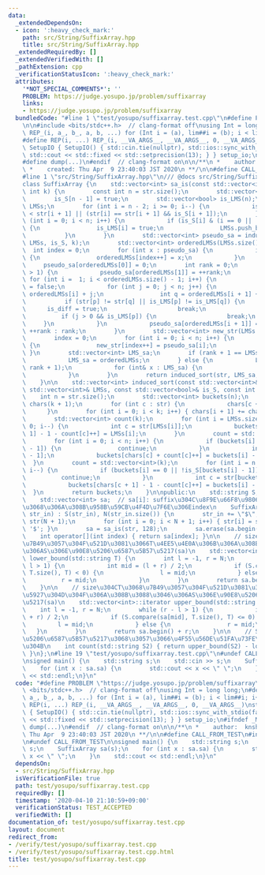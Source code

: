 ```yaml
---
data:
  _extendedDependsOn:
  - icon: ':heavy_check_mark:'
    path: src/String/SuffixArray.hpp
    title: src/String/SuffixArray.hpp
  _extendedRequiredBy: []
  _extendedVerifiedWith: []
  _pathExtension: cpp
  _verificationStatusIcon: ':heavy_check_mark:'
  attributes:
    '*NOT_SPECIAL_COMMENTS*': ''
    PROBLEM: https://judge.yosupo.jp/problem/suffixarray
    links:
    - https://judge.yosupo.jp/problem/suffixarray
  bundledCode: "#line 1 \"test/yosupo/suffixarray.test.cpp\"\n#define PROBLEM \"https://judge.yosupo.jp/problem/suffixarray\"\
    \n\n#include <bits/stdc++.h>  // clang-format off\nusing Int = long long;\n#define\
    \ REP_(i, a_, b_, a, b, ...) for (Int i = (a), lim##i = (b); i < lim##i; i++)\n\
    #define REP(i, ...) REP_(i, __VA_ARGS__, __VA_ARGS__, 0, __VA_ARGS__)\nstruct\
    \ SetupIO { SetupIO() { std::cin.tie(nullptr), std::ios::sync_with_stdio(false),\
    \ std::cout << std::fixed << std::setprecision(13); } } setup_io;\n#ifndef _MY_DEBUG\n\
    #define dump(...)\n#endif  // clang-format on\n\n/**\n *    author:  knshnb\n\
    \ *    created: Thu Apr  9 23:40:03 JST 2020\n **/\n\n#define CALL_FROM_TEST\n\
    #line 1 \"src/String/SuffixArray.hpp\"\n/// @docs src/String/SuffixArray.md\n\
    class SuffixArray {\n    std::vector<int> sa_is(const std::vector<int>& str, const\
    \ int k) {\n        const int n = str.size();\n        std::vector<bool> is_S(n);\n\
    \        is_S[n - 1] = true;\n        std::vector<bool> is_LMS(n);\n        std::vector<int>\
    \ LMSs;\n        for (int i = n - 2; i >= 0; i--) {\n            is_S[i] = str[i]\
    \ < str[i + 1] || (str[i] == str[i + 1] && is_S[i + 1]);\n        }\n        for\
    \ (int i = 0; i < n; i++) {\n            if (is_S[i] & (i == 0 || !is_S[i - 1]))\
    \ {\n                is_LMS[i] = true;\n                LMSs.push_back(i);\n \
    \           }\n        }\n        std::vector<int> pseudo_sa = induced_sort(str,\
    \ LMSs, is_S, k);\n        std::vector<int> orderedLMSs(LMSs.size());\n      \
    \  int index = 0;\n        for (int x : pseudo_sa) {\n            if (is_LMS[x])\
    \ {\n                orderedLMSs[index++] = x;\n            }\n        }\n   \
    \     pseudo_sa[orderedLMSs[0]] = 0;\n        int rank = 0;\n        if (orderedLMSs.size()\
    \ > 1) {\n            pseudo_sa[orderedLMSs[1]] = ++rank;\n        }\n       \
    \ for (int i =  1; i < orderedLMSs.size() - 1; i++) {\n            bool is_diff\
    \ = false;\n            for (int j = 0; j < n; j++) {\n                int p =\
    \ orderedLMSs[i] + j;\n                int q = orderedLMSs[i + 1] + j;\n     \
    \           if (str[p] != str[q] || is_LMS[p] != is_LMS[q]) {\n              \
    \      is_diff = true;\n                    break;\n                }\n      \
    \          if (j > 0 && is_LMS[p]) {\n                    break;\n           \
    \     }\n            }\n            pseudo_sa[orderedLMSs[i + 1]] = is_diff ?\
    \ ++rank : rank;\n        }\n        std::vector<int> new_str(LMSs.size());\n\
    \        index = 0;\n        for (int i = 0; i < n; i++) {\n            if (is_LMS[i])\
    \ {\n                new_str[index++] = pseudo_sa[i];\n            }\n       \
    \ }\n        std::vector<int> LMS_sa;\n        if (rank + 1 == LMSs.size()) {\n\
    \            LMS_sa = orderedLMSs;\n        } else {\n            LMS_sa = sa_is(new_str,\
    \ rank + 1);\n            for (int& x : LMS_sa) {\n                x = LMSs[x];\n\
    \            }\n        }\n        return induced_sort(str, LMS_sa, is_S, k);\n\
    \    }\n\n    std::vector<int> induced_sort(const std::vector<int>& str, const\
    \ std::vector<int>& LMSs, const std::vector<bool>& is_S, const int k) {\n    \
    \    int n = str.size();\n        std::vector<int> buckets(n);\n        std::vector<int>\
    \ chars(k + 1);\n        for (int c : str) {\n            chars[c + 1]++;\n  \
    \      }\n        for (int i = 0; i < k; i++) { chars[i + 1] += chars[i]; }\n\
    \        std::vector<int> count(k);\n        for (int i = LMSs.size() - 1; i >=\
    \ 0; i--) {\n            int c = str[LMSs[i]];\n            buckets[chars[c +\
    \ 1] - 1 - count[c]++] = LMSs[i];\n        }\n        count = std::vector<int>(k);\n\
    \        for (int i = 0; i < n; i++) {\n            if (buckets[i] == 0 || is_S[buckets[i]\
    \ - 1]) {\n                continue;\n            }\n            int c = str[buckets[i]\
    \ - 1];\n            buckets[chars[c] + count[c]++] = buckets[i] - 1;\n      \
    \  }\n        count = std::vector<int>(k);\n        for (int i = n - 1; i >= 0;\
    \ i--) {\n            if (buckets[i] == 0 || !is_S[buckets[i] - 1]) {\n      \
    \          continue;\n            }\n            int c = str[buckets[i] - 1];\n\
    \            buckets[chars[c + 1] - 1 - count[c]++] = buckets[i] - 1;\n      \
    \  }\n        return buckets;\n    }\n\npublic:\n    std::string S;\n    int N;\n\
    \    std::vector<int> sa;  // sa[i]: suffix\u304C\u8F9E\u66F8\u9806i\u756A\u76EE\
    \u3068\u306A\u308B\u958B\u59CB\u4F4D\u7F6E\u306Eindex\n    SuffixArray(std::string\
    \ str_in) : S(str_in), N(str_in.size()) {\n        str_in += \"$\";\n        std::vector<int>\
    \ str(N + 1);\n        for (int i = 0; i < N + 1; i++) { str[i] = str_in[i] -\
    \ '$'; }\n        sa = sa_is(str, 128);\n        sa.erase(sa.begin());\n    }\n\
    \    int operator[](int index) { return sa[index]; }\n\n    // size\u304CT\u3068\
    \u7B49\u3057\u304F\u521D\u3081\u3066T\u4EE5\u4E0A\u306B\u306A\u308B\u3088\u3046\
    \u306AS\u306E\u90E8\u5206\u6587\u5B57\u5217(sa)\n    std::vector<int>::iterator\
    \ lower_bound(std::string T) {\n        int l = -1, r = N;\n        while (r -\
    \ l > 1) {\n            int mid = (l + r) / 2;\n            if (S.compare(sa[mid],\
    \ T.size(), T) < 0) {\n                l = mid;\n            } else {\n      \
    \          r = mid;\n            }\n        }\n        return sa.begin() + r;\n\
    \    }\n\n    // size\u304CT\u3068\u7B49\u3057\u304F\u521D\u3081\u3066T\u3088\u308A\
    \u5927\u304D\u304F\u306A\u308B\u3088\u3046\u306AS\u306E\u90E8\u5206\u6587\u5B57\
    \u5217(sa)\n    std::vector<int>::iterator upper_bound(std::string T) {\n    \
    \    int l = -1, r = N;\n        while (r - l > 1) {\n            int mid = (l\
    \ + r) / 2;\n            if (S.compare(sa[mid], T.size(), T) <= 0) {\n       \
    \         l = mid;\n            } else {\n                r = mid;\n         \
    \   }\n        }\n        return sa.begin() + r;\n    }\n\n    // S2\u304C\u90E8\
    \u5206\u6587\u5B57\u5217\u3068\u3057\u3066\u4F55\u56DE\u51FA\u73FE\u3059\u308B\
    \u304B\n    int count(std::string S2) { return upper_bound(S2) - lower_bound(S2);\
    \ }\n};\n#line 19 \"test/yosupo/suffixarray.test.cpp\"\n#undef CALL_FROM_TEST\n\
    \nsigned main() {\n    std::string s;\n    std::cin >> s;\n    SuffixArray sa(s);\n\
    \    for (int x : sa.sa) {\n        std::cout << x << \" \";\n    }\n    std::cout\
    \ << std::endl;\n}\n"
  code: "#define PROBLEM \"https://judge.yosupo.jp/problem/suffixarray\"\n\n#include\
    \ <bits/stdc++.h>  // clang-format off\nusing Int = long long;\n#define REP_(i,\
    \ a_, b_, a, b, ...) for (Int i = (a), lim##i = (b); i < lim##i; i++)\n#define\
    \ REP(i, ...) REP_(i, __VA_ARGS__, __VA_ARGS__, 0, __VA_ARGS__)\nstruct SetupIO\
    \ { SetupIO() { std::cin.tie(nullptr), std::ios::sync_with_stdio(false), std::cout\
    \ << std::fixed << std::setprecision(13); } } setup_io;\n#ifndef _MY_DEBUG\n#define\
    \ dump(...)\n#endif  // clang-format on\n\n/**\n *    author:  knshnb\n *    created:\
    \ Thu Apr  9 23:40:03 JST 2020\n **/\n\n#define CALL_FROM_TEST\n#include \"../../src/String/SuffixArray.hpp\"\
    \n#undef CALL_FROM_TEST\n\nsigned main() {\n    std::string s;\n    std::cin >>\
    \ s;\n    SuffixArray sa(s);\n    for (int x : sa.sa) {\n        std::cout <<\
    \ x << \" \";\n    }\n    std::cout << std::endl;\n}\n"
  dependsOn:
  - src/String/SuffixArray.hpp
  isVerificationFile: true
  path: test/yosupo/suffixarray.test.cpp
  requiredBy: []
  timestamp: '2020-04-10 21:10:59+09:00'
  verificationStatus: TEST_ACCEPTED
  verifiedWith: []
documentation_of: test/yosupo/suffixarray.test.cpp
layout: document
redirect_from:
- /verify/test/yosupo/suffixarray.test.cpp
- /verify/test/yosupo/suffixarray.test.cpp.html
title: test/yosupo/suffixarray.test.cpp
---
```

